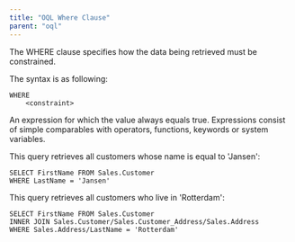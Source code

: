 ```yaml
---
title: "OQL Where Clause"
parent: "oql"
---
```

The WHERE clause specifies how the data being retrieved must be constrained.

The syntax is as following:

```
WHERE
    <constraint>

```

**<constraint>**
An expression for which the value always equals true. Expressions consist of simple comparables with operators, functions, keywords or system variables.

This query retrieves all customers whose name is equal to 'Jansen':

```
SELECT FirstName FROM Sales.Customer
WHERE LastName = 'Jansen'
```

This query retrieves all customers who live in 'Rotterdam':

```
SELECT FirstName FROM Sales.Customer
INNER JOIN Sales.Customer/Sales.Customer_Address/Sales.Address
WHERE Sales.Address/LastName = 'Rotterdam'
```
